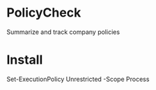 # PolicyCheck
Summarize and track company policies

# Install

Set-ExecutionPolicy Unrestricted -Scope Process
